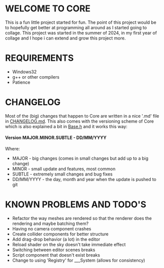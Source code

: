 # WELCOME TO CORE

This is a fun little project started for fun. The point of this project would be to hopefully get better at programming all around as I started going to collage. This project was started in the summer of 2024, in my first year of collage and I hope i can extend and grow this project more.

# REQUIREMENTS
 - Windows32
 - g++ or other compilers
 - Patience

# CHANGELOG

Most of the (big) changes that happen to Core are written in a nice '.md' file in [CHANGELOG.md](CHANGELOG.md). This also comes with the versioning scheme of Core which is also explained a bit in [Base.h](Engine/Source/Base.h) and it works this way:

#### Version MAJOR.MINOR.SUBTLE - DD/MM/YYYY

Where: 
- MAJOR - big changes (comes in small changes but add up to a big change) 
- MINOR - small update and features, most common 
- SUBTLE - extremely small changes and bug fixes
- DD/MM/YYYY - the day, month and year when the update is pushed to git

# KNOWN PROBLEMS AND TODO'S

- Refactor the way meshes are rendered so that the renderer does the rendering and maybe batching them?
- Having no camera component crashes
- Create collider components for better structure
- Add drag-drop behavior (a lot) in the editor  
- Reload shader on the sky doesn't take immediate effect
- Switching between editor scenes breaks
- Script component that doesn't exist breaks
- Change to using 'Registry' for ___System (allows for consistency)